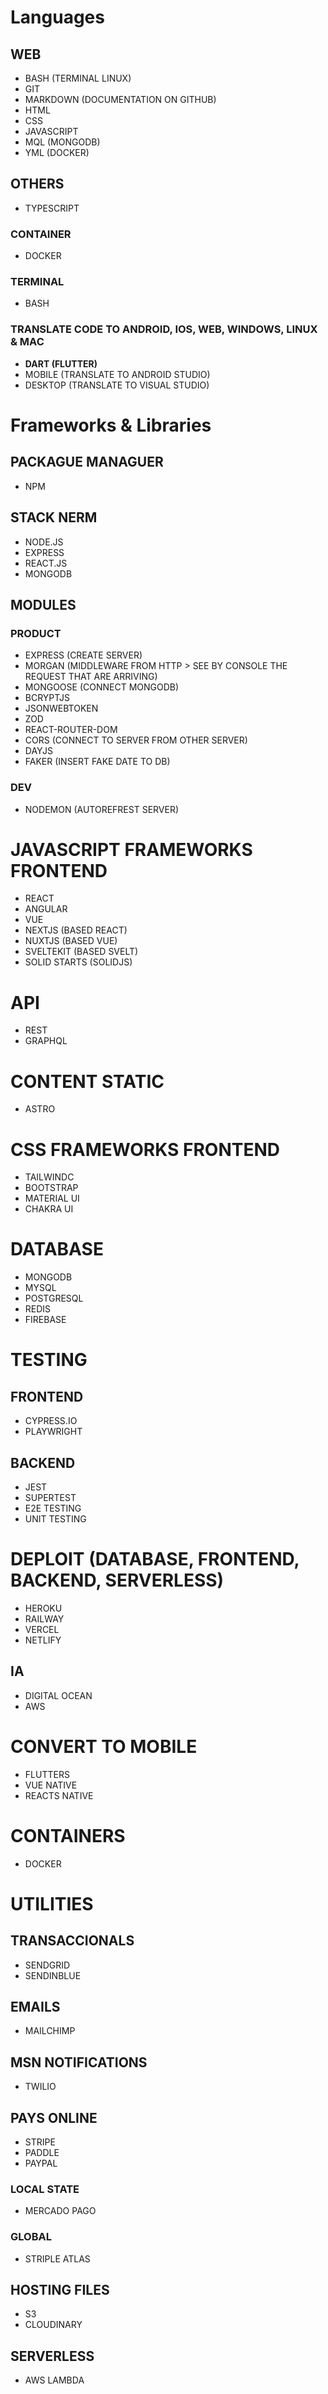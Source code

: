# Languages
## WEB
- BASH (TERMINAL LINUX)
- GIT
- MARKDOWN (DOCUMENTATION ON GITHUB)
- HTML
- CSS
- JAVASCRIPT
- MQL (MONGODB)
- YML (DOCKER)

## OTHERS
- TYPESCRIPT
### CONTAINER
- DOCKER
### TERMINAL
- BASH
### TRANSLATE CODE TO ANDROID, IOS, WEB, WINDOWS, LINUX & MAC
- **DART (FLUTTER)**
- MOBILE (TRANSLATE TO ANDROID STUDIO)
- DESKTOP (TRANSLATE TO VISUAL STUDIO)

# Frameworks & Libraries
## PACKAGUE MANAGUER
- NPM
## STACK NERM
- NODE.JS
- EXPRESS
- REACT.JS
- MONGODB

## MODULES
### PRODUCT
- EXPRESS (CREATE SERVER)
- MORGAN (MIDDLEWARE FROM HTTP > SEE BY CONSOLE THE REQUEST THAT ARE ARRIVING)
- MONGOOSE (CONNECT MONGODB)
- BCRYPTJS
- JSONWEBTOKEN
- ZOD
- REACT-ROUTER-DOM
- CORS (CONNECT TO SERVER FROM OTHER SERVER)
- DAYJS
- FAKER (INSERT FAKE DATE TO DB)
### DEV
- NODEMON (AUTOREFREST SERVER)

# JAVASCRIPT FRAMEWORKS FRONTEND
- REACT
- ANGULAR
- VUE
- NEXTJS (BASED REACT)
- NUXTJS (BASED VUE)
- SVELTEKIT (BASED SVELT)
- SOLID STARTS (SOLIDJS)

# API
- REST
- GRAPHQL

# CONTENT STATIC
- ASTRO

# CSS FRAMEWORKS FRONTEND 
- TAILWINDC
- BOOTSTRAP
- MATERIAL UI
- CHAKRA UI

# DATABASE
- MONGODB
- MYSQL
- POSTGRESQL
- REDIS
- FIREBASE

# TESTING
## FRONTEND 
- CYPRESS.IO
- PLAYWRIGHT
## BACKEND
- JEST
- SUPERTEST
- E2E TESTING
- UNIT TESTING

# DEPLOIT (DATABASE, FRONTEND, BACKEND, SERVERLESS)
- HEROKU
- RAILWAY
- VERCEL
- NETLIFY
## IA
- DIGITAL OCEAN
- AWS

# CONVERT TO MOBILE
- FLUTTERS
- VUE NATIVE
- REACTS NATIVE

# CONTAINERS
- DOCKER

# UTILITIES
## TRANSACCIONALS
- SENDGRID
- SENDINBLUE
## EMAILS
- MAILCHIMP
## MSN NOTIFICATIONS
- TWILIO
## PAYS ONLINE
- STRIPE
- PADDLE
- PAYPAL
### LOCAL STATE
- MERCADO PAGO
### GLOBAL
- STRIPLE ATLAS
## HOSTING FILES
- S3
- CLOUDINARY
## SERVERLESS
- AWS LAMBDA
